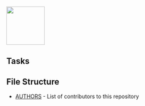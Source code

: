# <a href="url"><img src="https://s3.amazonaws.com/intranet-projects-files/holbertonschool-low_level_programming/235/shell.jpeg" align="middle" width="100" height="100"></a>
## Tasks
## File Structure
* [AUTHORS](AUTHORS) - List of contributors to this repository
